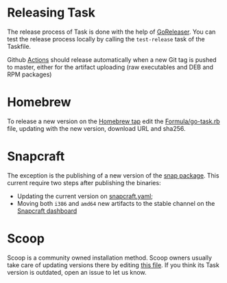 # Releasing Task

The release process of Task is done with the help of
[GoReleaser][goreleaser]. You can test the release process locally by calling
the `test-release` task of the Taskfile.

Github [Actions](https://github.com/go-task/task/actions) should release automatically when a new
Git tag is pushed to master, either for the artifact uploading (raw executables
and DEB and RPM packages)

# Homebrew

To release a new version on the [Homebrew tap][homebrewtap] edit the
[Formula/go-task.rb][gotaskrb] file, updating with the new version, download
URL and sha256.

# Snapcraft

The exception is the publishing of a new version of the
[snap package][snappackage]. This current require two steps after publishing
the binaries:

* Updating the current version on [snapcraft.yaml][snapcraftyaml];
* Moving both `i386` and `amd64` new artifacts to the stable channel on
the [Snapcraft dashboard][snapcraftdashboard]

# Scoop

Scoop is a community owned installation method. Scoop owners usually take care
of updating versions there by editing
[this file](https://github.com/lukesampson/scoop-extras/blob/master/bucket/task.json).
If you think its Task version is outdated, open an issue to let us know.

[goreleaser]: https://goreleaser.com/#continuous_integration
[homebrewtap]: https://github.com/go-task/homebrew-tap
[gotaskrb]: https://github.com/go-task/homebrew-tap/blob/master/Formula/go-task.rb
[snappackage]: https://github.com/go-task/snap
[snapcraftyaml]: https://github.com/go-task/snap/blob/master/snap/snapcraft.yaml#L2
[snapcraftdashboard]: https://dashboard.snapcraft.io/
